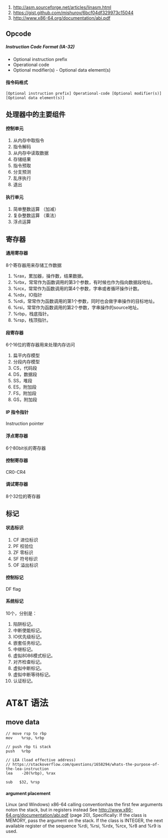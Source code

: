 1. http://asm.sourceforge.net/articles/linasm.html
2. https://gist.github.com/mishurov/6bcf04df329973c15044
1. http://www.x86-64.org/documentation/abi.pdf

## Opcode 
##### Instruction Code Format (IA-32)
- Optional instruction prefix
- Operational code
- Optional modifier(s) - Optional data element(s)

#### 指令码格式
```
[Optional instruction prefix] Operational-code [Optional modifier(s)] [Optional data element(s)]
```

## 处理器中的主要组件
#### 控制单元
1. 从内存中取指令
1. 指令解码
1. 从内存中读取数据
1. 存储结果
1. 指令预取
1. 分支预测
1. 乱序执行
1. 退出

#### 执行单元
1. 简单整数运算 （加减）
1. 复杂整数运算 （乘法）
1. 浮点运算

## 寄存器
#### 通用寄存器
8个寄存器用来存储工作数据
1. %rax，累加器，操作数，结果数据。
1. %rbx，常常作为函数调用的第3个参数，有时候也作为指向数据段地址。
1. %rcx，常常作为函数调用的第4个参数，字串或者循环操作计数。
1. %rdx，IO指针
1. %rdi，常常作为函数调用的第1个参数，同时也会做字串操作的目标地址。
1. %rsi，常常作为函数调用的第2个参数，字串操作的source地址。
1. %rbp，栈底指针。
1. %rsp，栈顶指针。

#### 段寄存器
6个16位的寄存器用来处理内存访问
1. 扁平内存模型
1. 分段内存模型
1. CS，代码段
1. DS，数据段
1. SS，堆段
1. ES，附加段
1. FS，附加段
1. GS，附加段

#### IP 指令指针
Instruction pointer

#### 浮点寄存器
6个80bit长的寄存器

#### 控制寄存器
CR0-CR4

#### 调试寄存器
8个32位的寄存器


## 标记
#### 状态标识
1. CF 进位标识
1. PF 校验位
1. ZF 零标识
1. SF 符号标识
1. OF 溢出标识

#### 控制标记
DF flag

#### 系统标记
10个，分别是：
1. 陷阱标记。
1. 中断使能标记。
1. IO优先级标记。
1. 嵌套任务标记。
1. 中继标记。
1. 虚拟8086模式标记。
1. 对齐检查标记。
1. 虚拟中断标记。
1. 虚拟中断等待标记。
1. 认证标记。

# AT&T 语法

## move data

```
// move rsp to rbp
mov    %rsp, %rbp 
```

```
// push rbp ti stack
push   %rbp 
```

```
// LEA (load effective address)
// https://stackoverflow.com/questions/1658294/whats-the-purpose-of-the-lea-instruction
lea    -20(%rbp), %rax 
```

```
sub   $32, %rsp
```

#### argument placement
Linux (and Windows) x86-64 calling conventionhas the first few arguments noton the stack, but in registers instead
See http://www.x86-64.org/documentation/abi.pdf (page 20), Specifically:
If the class is MEMORY, pass the argument on the stack.
If the class is INTEGER, the next available register of the sequence %rdi, %rsi, %rdx, %rcx, %r8 and %r9 is used.
